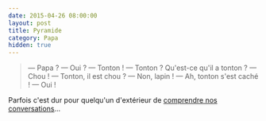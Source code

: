 ```yaml
---
date: 2015-04-26 08:00:00
layout: post
title: Pyramide
category: Papa
hidden: true
---
```


> —  Papa ?
> —  Oui ?
> —  Tonton !
> —  Tonton ? Qu'est-ce qu'il a tonton ?
> —  Chou !
> —  Tonton, il est chou ?
> —  Non, lapin !
> —  Ah, tonton s'est caché !
> —  Oui !

Parfois c'est dur pour quelqu'un d'extérieur de [comprendre nos conversations](https://www.youtube.com/watch?v=yfJ1GDTCNZU)...
